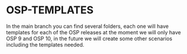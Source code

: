 # OSP-TEMPLATES
In the main branch you can find several folders, each one will have templates for each of the OSP releases at the moment we will only have OSP 9 and OSP 10, in the future we will create some other scenarios including the templates needed.
